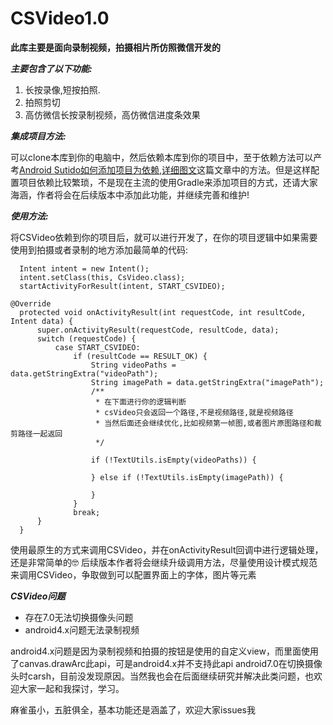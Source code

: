 # CSVideo1.0

**此库主要是面向录制视频，拍摄相片所仿照微信开发的**

***主要包含了以下功能:***
 1. 长按录像,短按拍照.
 2. 拍照剪切
 3. 高仿微信长按录制视频，高仿微信进度条效果

***集成项目方法:***

可以clone本库到你的电脑中，然后依赖本库到你的项目中，至于依赖方法可以产考[Android Sutido如何添加项目为依赖,详细图文](http://www.jianshu.com/p/18f8e2e124d1)这篇文章中的方法。但是这样配置项目依赖比较繁琐，不是现在主流的使用Gradle来添加项目的方式，还请大家海涵，作者将会在后续版本中添加此功能，并继续完善和维护!

***使用方法:***

将CSVideo依赖到你的项目后，就可以进行开发了，在你的项目逻辑中如果需要使用到拍摄或者录制的地方添加最简单的代码:
```
  Intent intent = new Intent();
  intent.setClass(this, CsVideo.class);
  startActivityForResult(intent, START_CSVIDEO);
```

```
@Override
  protected void onActivityResult(int requestCode, int resultCode, Intent data) {
      super.onActivityResult(requestCode, resultCode, data);
      switch (requestCode) {
          case START_CSVIDEO:
              if (resultCode == RESULT_OK) {
                  String videoPaths = data.getStringExtra("videoPath");
                  String imagePath = data.getStringExtra("imagePath");
                  /**
                   * 在下面进行你的逻辑判断
                   * csVideo只会返回一个路径,不是视频路径,就是视频路径
                   * 当然后面还会继续优化,比如视频第一帧图,或者图片原图路径和裁剪路径一起返回
                   */

                  if (!TextUtils.isEmpty(videoPaths)) {

                  } else if (!TextUtils.isEmpty(imagePath)) {

                  }
              }
              break;
      }
  }
```

使用最原生的方式来调用CSVideo，并在onActivityResult回调中进行逻辑处理，还是非常简单的🤓
后续版本作者将会继续升级调用方法，尽量使用设计模式规范来调用CSVideo，争取做到可以配置界面上的字体，图片等元素

***CSVideo问题***
 - 存在7.0无法切换摄像头问题
 - android4.x问题无法录制视频

android4.x问题是因为录制视频和拍摄的按钮是使用的自定义view，而里面使用了canvas.drawArc此api，可是android4.x并不支持此api
android7.0在切换摄像头时carsh，目前没发现原因。当然我也会在后面继续研究并解决此类问题，也欢迎大家一起和我探讨，学习。

麻雀虽小，五脏俱全，基本功能还是涵盖了，欢迎大家issues我


  
